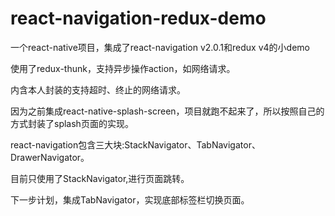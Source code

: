 # react-navigation-redux-demo
一个react-native项目，集成了react-navigation v2.0.1和redux v4的小demo  

使用了redux-thunk，支持异步操作action，如网络请求。  

内含本人封装的支持超时、终止的网络请求。  

因为之前集成react-native-splash-screen，项目就跑不起来了，所以按照自己的方式封装了splash页面的实现。  

react-navigation包含三大块:StackNavigator、TabNavigator、DrawerNavigator。  

目前只使用了StackNavigator,进行页面跳转。  

下一步计划，集成TabNavigator，实现底部标签栏切换页面。  
